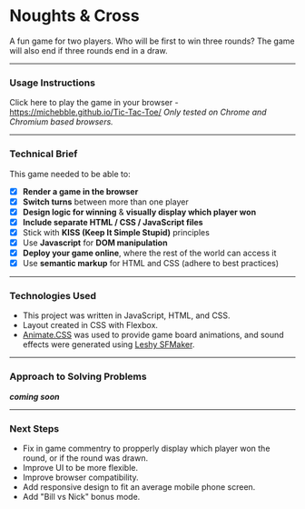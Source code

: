 # Noughts & Cross

A fun game for two players. Who will be first to win three rounds? The game will also end if three rounds end in a draw.

---

### Usage Instructions
Click here to play the game in your browser - https://michebble.github.io/Tic-Tac-Toe/
_Only tested on Chrome and Chromium based browsers._

---

### Technical Brief

This game needed to be able to:

* [x] **Render a game in the browser**
* [x] **Switch turns** between more than one player
* [x] **Design logic for winning** & **visually display which player won**
* [x] **Include separate HTML / CSS / JavaScript files**
* [x] Stick with **KISS (Keep It Simple Stupid)** principles
* [x] Use **Javascript** for **DOM manipulation**
* [x]  **Deploy your game online**, where the rest of the world can access it
* [x] Use **semantic markup** for HTML and CSS (adhere to best practices)

---

### Technologies Used
* This project was written in JavaScript, HTML, and CSS. 
* Layout created in CSS with Flexbox.
* [Animate.CSS](https://daneden.github.io/animate.css/) was used to provide game board animations, and sound effects were generated using [Leshy SFMaker](https://www.leshylabs.com/apps/sfMaker/).

---

### Approach to Solving Problems
***coming soon***


---

### Next Steps
* Fix in game commentry to propperly display which player won the round, or if the round was drawn.
* Improve UI to be more flexible.
* Improve browser compatibility.
* Add responsive design to fit an average mobile phone screen.
* Add "Bill vs Nick" bonus mode.
